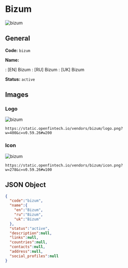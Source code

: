 
# Bizum 
![bizum](https://static.openfintech.io/vendors/bizum/logo.png?w=400&c=v0.59.26#w200)  

## General 
 
**Code:** `bizum` 
 
**Name:** 
 
:	[EN] Bizum 
:	[RU] Bizum 
:	[UK] Bizum 
 
**Status:** `active` 
 

## Images 

### Logo 
 
![bizum](https://static.openfintech.io/vendors/bizum/logo.png?w=400&c=v0.59.26#w200)  

```
https://static.openfintech.io/vendors/bizum/logo.png?w=400&c=v0.59.26#w200
```  

### Icon 
 
![bizum](https://static.openfintech.io/vendors/bizum/icon.png?w=278&c=v0.59.26#w100)  

```
https://static.openfintech.io/vendors/bizum/icon.png?w=278&c=v0.59.26#w100
```  

## JSON Object 

```json
{
  "code":"bizum",
  "name":{
    "en":"Bizum",
    "ru":"Bizum",
    "uk":"Bizum"
  },
  "status":"active",
  "description":null,
  "links":null,
  "countries":null,
  "contacts":null,
  "address":null,
  "social_profiles":null
}
```  

